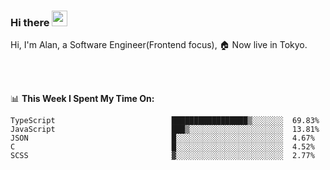 ### Hi there <img src="https://media.giphy.com/media/hvRJCLFzcasrR4ia7z/giphy.gif" width="25px">

<!-- ![visitors](https://visitor-badge.glitch.me/badge?page_id=dislfyer.dislfyer) -->

Hi, I'm Alan, a Software Engineer(Frontend focus), 🏠 Now live in Tokyo.

<br/>
<br/>

📊 **This Week I Spent My Time On:**


<!--START_SECTION:waka-->

```text
TypeScript                          █████████████████▒░░░░░░░  69.83%
JavaScript                          ███▒░░░░░░░░░░░░░░░░░░░░░  13.81%
JSON                                █░░░░░░░░░░░░░░░░░░░░░░░░  4.67%
C                                   █░░░░░░░░░░░░░░░░░░░░░░░░  4.52%
SCSS                                ▓░░░░░░░░░░░░░░░░░░░░░░░░  2.77%
```

<!--END_SECTION:waka-->

<!--
**About Me:**
 -->
